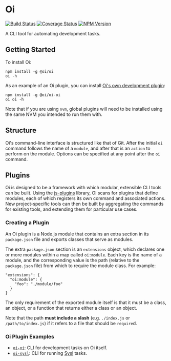 # Oi

[![Build Status][travis-img]][travis-url]
[![Coverage Status][cover-img]][cover-url]
[![NPM Version][npm-img]][npm-url]

A CLI tool for automating development tasks.

## Getting Started

To install Oi:

    npm install -g @oi/oi
    oi -h

As an example of an Oi plugin, you can install [Oi's own development plugin][oi-oi]:

    npm install -g @oi/oi-oi
    oi oi -h

Note that if you are using `nvm`, global plugins will need to be installed using the same NVM you
intended to run them with.

## Structure

Oi's command-line interface is structured like that of Git. After the initial `oi` command follows
the name of a `module`, and after that is an `action` to perform on the module. Options can be
specified at any point after the `oi` command.

## Plugins

Oi is designed to be a framework with which modular, extensible CLI tools can be built. Using the
[js-plugins][jsp] library, Oi scans for plugins that define modules, each of which registers its own
command and associated actions. New project-specific tools can then be built by aggregating the
commands for existing tools, and extending them for particular use cases.

### Creating a Plugin

An Oi plugin is a Node.js module that contains an extra section in its `package.json` file and
exports classes that serve as modules.

The extra `package.json` section is an `extensions` object, which declares one or more modules
within a map called `oi:module`. Each key is the name of a module, and the corresponding value is
the path (relative to the `package.json` file) from which to require the module class. For example:

    "extensions": {
      "oi:module": {
        "foo": "./module/foo"
      }
    }

The only requirement of the exported module itself is that it must be a class, an object, or a
function that returns either a class or an object.

Note that the path **must include a slash** (e.g. `./index.js` or `/path/to/index.js`) if it refers
to a file that should be `require`d.

### Oi Plugin Examples

 - [`oi-oi`][oi-oi]: CLI for development tasks on Oi itself.
 - [`oi-sysl`][oi-sysl]: CLI for running
   [Sysl][sysl] tasks.


[travis-img]: https://travis-ci.org/orlade/oi.svg?branch=develop
[travis-url]: https://travis-ci.org/orlade/oi
[cover-img]: https://coveralls.io/repos/github/orlade/oi/badge.svg?branch=develop
[cover-url]: https://coveralls.io/github/orlade/oi?branch=develop
[npm-img]: https://img.shields.io/npm/v/@oi/oi.svg
[npm-url]: https://www.npmjs.com/package/@oi/oi

[jsp]: https://github.com/easeway/js-plugins
[oi-oi]: https://github.com/orlade/oi-oi
[oi-sysl]: https://github.com/orlade/oi-sysl
[sysl]: https://github.com/ANZ-bank/Sysl
